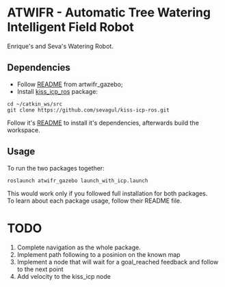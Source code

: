 # ATWIFR - Automatic Tree Watering Intelligent Field Robot
Enrique's and Seva's Watering Robot.
## Dependencies
- Follow [README](https://github.com/IFRoS-ELTE/atwifr/blob/main/atwifr_gazebo/README.md) from artwifr_gazebo;
- Install [kiss_icp_ros](https://github.com/sevagul/kiss-icp-ros/blob/main/README.md) package:
```
cd ~/catkin_ws/src
git clone https://github.com/sevagul/kiss-icp-ros.git
```
Follow it's [README](https://github.com/sevagul/kiss-icp-ros/blob/main/README.md) to install it's dependencies, afterwards build the workspace.

## Usage
To run the two packages together:
```
roslaunch atwifr_gazebo launch_with_icp.launch
```
This would work only if you followed full installation for both packages. <br/>
To learn about each package usage, follow their README file.

# TODO

1) Complete navigation as the whole package.
2) Implement path following to a posinion on the known map
3) Implement a node that will wait for a goal_reached feedback and follow to the next point
4) Add velocity to the kiss_icp node

